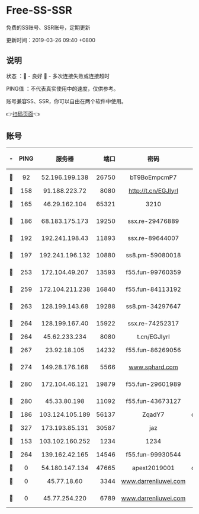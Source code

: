 # Free-SS-SSR

免费的SS账号、SSR账号，定期更新

更新时间：2019-03-26 09:40 +0800

## 说明

状态     ：🙂 - 良好 🙁 - 多次连接失败或连接超时

PING值   ：不代表真实使用中的速度，仅供参考。

账号兼容SS、SSR，你可以自由在两个软件中使用。

👉[扫码页面](https://liesauer.github.io/Free-SS-SSR/)👈

## 账号

|-|PING|服务器|端口|密码|加密方式|区域|
|:----:|:----:|:-----:|-----:|:----:|:----:|:----:|
|🙂|92|52.196.199.138|26750|bT9BoEmpcmP7|aes-256-cfb|JP|
|🙂|158|91.188.223.72|8080|http://t.cn/EGJIyrl|rc4-md5|RU|
|🙂|165|46.29.162.104|65321|3210|aes-256-ctr|RU|
|🙂|186|68.183.175.173|19250|ssx.re-29476889|aes-256-cfb|US|
|🙂|192|192.241.198.43|11893|ssx.re-89644007|aes-256-cfb|US|
|🙂|197|192.241.196.132|10880|ss8.pm-59080018|aes-256-cfb|US|
|🙂|253|172.104.49.207|13593|f55.fun-99760359|aes-256-cfb|SG|
|🙂|259|172.104.211.238|16840|f55.fun-84113192|aes-256-cfb|US|
|🙂|263|128.199.143.68|19288|ss8.pm-34297647|aes-256-cfb|SG|
|🙂|264|128.199.167.40|15922|ssx.re-74252317|aes-256-cfb|SG|
|🙂|264|45.62.233.234|8080|t.cn/EGJIyrl|rc4-md5|CA|
|🙂|267|23.92.18.105|14232|f55.fun-86269056|aes-256-cfb|US|
|🙂|274|149.28.176.168|5566|www.sphard.com|aes-256-cfb|AU|
|🙂|280|172.104.46.121|19879|f55.fun-29601989|aes-256-cfb|SG|
|🙂|280|45.33.80.198|11092|f55.fun-43673127|aes-256-cfb|US|
|🙂|186|103.124.105.189|56137|ZqadY7|chacha20|CN|
|🙂|327|173.193.85.131|30587|jaz|aes-256-cfb|US|
|🙁|153|103.102.160.252|1234|1234|rc4-md5|JP|
|🙁|264|139.162.42.165|14546|f55.fun-99930544|aes-256-cfb|SG|
|🙁|0|54.180.147.134|47665|apext2019001|chacha20|KR|
|🙁|0|45.77.18.60|3344|www.darrenliuwei.com|aes-256-cfb|JP|
|🙁|0|45.77.254.220|6789|www.darrenliuwei.com|aes-256-cfb|SG|
